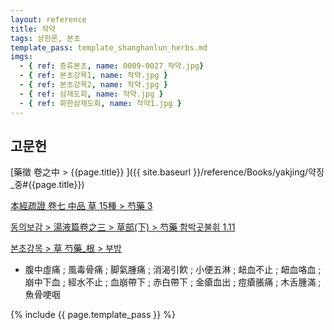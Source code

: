 ```yaml
---
layout: reference
title: 작약
tags: 상한론, 본초
template_pass: template_shanghanlun_herbs.md
imgs:
  - { ref: 증류본초, name: 0009-0027_작약.jpg}
  - { ref: 본초강목1, name: 작약.jpg }
  - { ref: 본초강목2, name: 작약.jpg }
  - { ref: 삼재도회, name: 작약.jpg }
  - { ref: 화한삼재도회, name: 작약1.jpg }
---
```


## 고문헌

[藥徵 卷之中 > {{page.title}} ]({{ site.baseurl }}/reference/Books/yakjing/약징_중#{{page.title}})

[本經疏證 卷七 中品 草 15種 > 芍藥 3](https://mediclassics.kr/books/154/volume/7/#content_27)

[동의보감 > 湯液篇卷之三 > 草部(下) >  芍藥 함박곳불휘 1.11](https://mediclassics.kr/books/8/volume/22/#content_84)

[본초강목 > 草	芍藥_根 > 부방]()

* 腹中虛痛 ; 風毒骨痛 ; 脚氣腫痛 ; 消渴引飮 ; 小便五淋 ; 衄血不止 ; 衄血咯血 ; 崩中下血 ; 經水不止 ; 血崩帶下 ; 赤白帶下 ; 金瘡血出 ; 痘瘡脹痛 ; 木舌腫滿 ; 魚骨哽咽



{% include {{ page.template_pass }} %}
